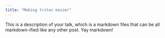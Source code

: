```yaml
---
title: "Making triton easier"
---
```


This is a description of your talk, which is a markdown files that can be all markdown-ified like any other post. Yay markdown!
